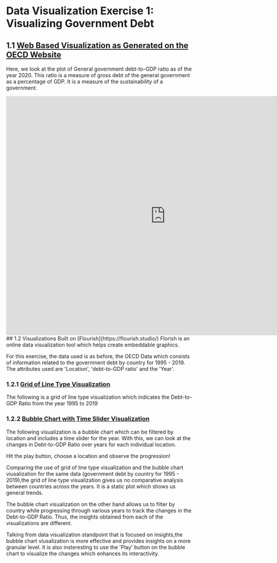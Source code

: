 # Data Visualization Exercise 1: Visualizing Government Debt
## 1.1 [Web Based Visualization as Generated on the OECD Website](https://data.oecd.org/chart/6B7G)
Here, we look at the plot of General government debt-to-GDP ratio as of the year 2020. This ratio is a measure of gross debt of the general government as a percentage of GDP. It is a measure of the sustainability of a government.  
<iframe src="https://data.oecd.org/chart/6B7G" width="860" height="645" style="border: 0" mozallowfullscreen="true" webkitallowfullscreen="true" allowfullscreen="true"><a href="https://data.oecd.org/chart/6B7G" target="_blank">OECD Chart: General government debt, Total, % of GDP, Annual, 2020</a></iframe>
## 1.2 Visualizations Built on [Flourish](https://flourish.studio/)
Florish is an online data visualization tool which helps create embeddable graphics.

For this exercise, the data used is as before, the OECD Data which consists of information related to the government debt by country for 1995 - 2019. The attributes used are 'Location', 'debt-to-GDP ratio' and the 'Year'.
### 1.2.1 <ins>Grid of Line Type Visualization</ins> 
The following is a grid of line type visualization which indicates the Debt-to-GDP Ratio from the year 1995 to 2019
<div class="flourish-embed flourish-chart" data-src="visualisation/8534698"><script src="https://public.flourish.studio/resources/embed.js"></script></div>

### 1.2.2 <ins>Bubble Chart with Time Slider Visualization</ins> 
The following visualization is a bubble chart which can be filtered by location and includes a time slider for the year. With this, we can look at the changes in Debt-to-GDP Ratio over years for each individual location.

Hit the play button, choose a location and observe the progression!
<div class="flourish-embed flourish-scatter" data-src="visualisation/8541967"><script src="https://public.flourish.studio/resources/embed.js"></script></div>
Comparing the use of grid of line type visualization and the bubble chart viusalization for the same data (government debt by country for 1995 - 2019),the grid of line type visualization gives us no comparative analysis between countries across the years. It is a static plot which shows us general trends. 

The bubble chart visualization on the other hand  allows us to filter by country while progressing through various years to track the changes in the Debt-to-GDP Ratio. Thus, the insights obtained from each of the visualizations are different. 

Talking from data visualization standpoint that is focused on insights,the bubble chart viusalization is more effective and provides insights on a more granular level. It is also insteresting to use the 'Play' button on the bubble chart to visualize the changes which enhances its interactivity.  
